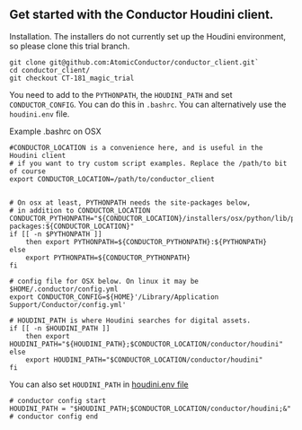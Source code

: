 
## Get started with the Conductor Houdini client.



Installation. 
The installers do not currently set up the Houdini environment, so please clone this trial branch.

```
git clone git@github.com:AtomicConductor/conductor_client.git`
cd conductor_client/
git checkout CT-181_magic_trial
```

You need to add to the `PYTHONPATH`, the `HOUDINI_PATH` and set `CONDUCTOR_CONFIG`. You can do this in `.bashrc`. You can alternatively use the `houdini.env` file.

Example .bashrc  on OSX

```
#CONDUCTOR_LOCATION is a convenience here, and is useful in the Houdini client 
# if you want to try custom script examples. Replace the /path/to bit of course
export CONDUCTOR_LOCATION=/path/to/conductor_client
 

# On osx at least, PYTHONPATH needs the site-packages below, 
# in addition to CONDUCTOR_LOCATION
CONDUCTOR_PYTHONPATH="${CONDUCTOR_LOCATION}/installers/osx/python/lib/python2.7/site-packages:${CONDUCTOR_LOCATION}"
if [[ -n $PYTHONPATH ]]
    then export PYTHONPATH=${CONDUCTOR_PYTHONPATH}:${PYTHONPATH}
else 
    export PYTHONPATH=${CONDUCTOR_PYTHONPATH}
fi

# config file for OSX below. On linux it may be $HOME/.conductor/config.yml
export CONDUCTOR_CONFIG=${HOME}'/Library/Application Support/Conductor/config.yml'

# HOUDINI_PATH is where Houdini searches for digital assets. 
if [[ -n $HOUDINI_PATH ]]
	then export HOUDINI_PATH="${HOUDINI_PATH};$CONDUCTOR_LOCATION/conductor/houdini"
else 
    export HOUDINI_PATH="$CONDUCTOR_LOCATION/conductor/houdini"
fi
```

You can also set `HOUDINI_PATH` in [houdini.env file](http://www.sidefx.com/docs/houdini/basics/config_env)  

```
# conductor config start
HOUDINI_PATH = "$HOUDINI_PATH;$CONDUCTOR_LOCATION/conductor/houdini;&"
# conductor config end
```













